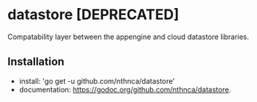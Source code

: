 # datastore [DEPRECATED]

Compatability layer between the appengine and cloud datastore libraries.

## Installation

- install: 'go get -u github.com/nthnca/datastore'
- documentation: https://godoc.org/github.com/nthnca/datastore.
